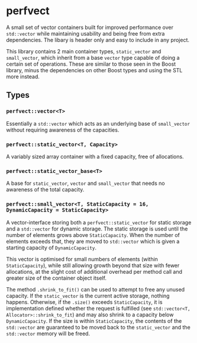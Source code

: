 # perfvect

A small set of vector containers built for improved performance over `std::vector` while maintaining usability and being free from extra dependencies. The libary is header only and easy to include in any project.

This library contains 2 main container types, `static_vector` and `small_vector`, which inherit from a base `vector` type capable of doing a certain set of operations. These are similar to those seen in the Boost library, minus the dependencies on other Boost types and using the STL more instead.

## Types

### `perfvect::vector<T>`

Essentially a `std::vector` which acts as an underlying base of `small_vector` without requiring awareness of the capacities.

### `perfvect::static_vector<T, Capacity>`

A variably sized array container with a fixed capacity, free of allocations.

### `perfvect::static_vector_base<T>`

A base for `static_vector`, `vector` and `small_vector` that needs no awareness of the total capacity.

### `perfvect::small_vector<T, StaticCapacity = 16, DynamicCapacity = StaticCapacity>`

A vector-interface storing both a `perfvect::static_vector` for static storage and a `std::vector` for dynamic storage. The static storage is used until the number of elements grows above `StaticCapacity`. When the number of elements exceeds that, they are moved to `std::vector` which is given a starting capacity of `DynamicCapacity`.

This vector is optimised for small numbers of elements (within `StaticCapacity`), while still allowing growth beyond that size with fewer allocations, at the slight cost of additional overhead per method call and greater size of the container object itself.

The method `.shrink_to_fit()` can be used to attempt to free any unused capacity. If the `static_vector` is the current active storage, nothing happens. Otherwise, if the `.size()` exceeds `StaticCapacity`, it is implementation defined whether the request is fulfilled (see `std::vector<T, Allocator>::shrink_to_fit`) and may also shrink to a capacity below `DynamicCapacity`. If the size is within `StaticCapacity`, the contents of the `std::vector` are guaranteed to be moved back to the `static_vector` and the `std::vector` memory will be freed.